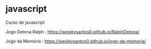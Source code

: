# javascript
 Curso de javascript

 Jogo Detona Ralph : 
 https://wesleysantos0.github.io/RalphDetona/

 Jogo da Memória : 
 https://wesleysantos0.github.io/jogo-da-memoria/
 
